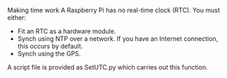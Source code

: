 Making time work
A Raspberry Pi has no real-time clock (RTC). You must either:
- Fit an RTC as a hardware module.
- Synch using NTP over a network. If you have an Internet connection, this occurs by default.
- Synch using the GPS.

A script file is provided as SetUTC.py which carries out this function.
